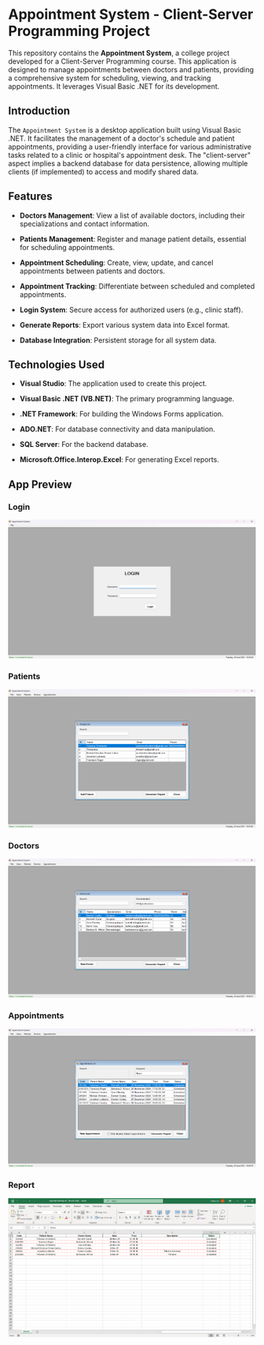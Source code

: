# Appointment System - Client-Server Programming Project

This repository contains the **Appointment System**, a college project developed for a Client-Server Programming course. This application is designed to manage appointments between doctors and patients, providing a comprehensive system for scheduling, viewing, and tracking appointments. It leverages Visual Basic .NET for its development.

## Introduction

The `Appointment System` is a desktop application built using Visual Basic .NET. It facilitates the management of a doctor's schedule and patient appointments, providing a user-friendly interface for various administrative tasks related to a clinic or hospital's appointment desk. The "client-server" aspect implies a backend database for data persistence, allowing multiple clients (if implemented) to access and modify shared data.

## Features

* **Doctors Management**: View a list of available doctors, including their specializations and contact information.

* **Patients Management**: Register and manage patient details, essential for scheduling appointments.

* **Appointment Scheduling**: Create, view, update, and cancel appointments between patients and doctors.

* **Appointment Tracking**: Differentiate between scheduled and completed appointments.

* **Login System**: Secure access for authorized users (e.g., clinic staff).

* **Generate Reports**: Export various system data into Excel format.

* **Database Integration**: Persistent storage for all system data.

## Technologies Used
* **Visual Studio**: The application used to create this project.

* **Visual Basic .NET (VB.NET)**: The primary programming language.

* **.NET Framework**: For building the Windows Forms application.

* **ADO.NET**: For database connectivity and data manipulation.

* **SQL Server**: For the backend database.

* **Microsoft.Office.Interop.Excel**: For generating Excel reports.

## App Preview
### Login
![Login Screen](Images/LoginForm.png "Application Login Form")
### Patients
![Login Screen](Images/PatientsForm.png "Application Patient Form")
### Doctors
![Login Screen](Images/DoctorsForm.png "Application Doctor Form")
### Appointments
![Login Screen](Images/AppointmentForm.png "Application Appointment Form")
### Report
![Login Screen](Images/Report.png "Application Report")
